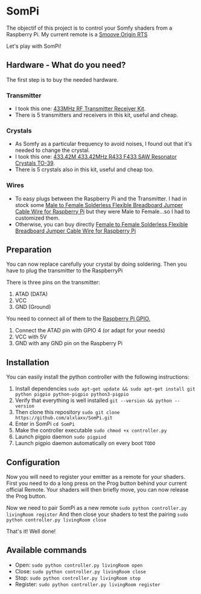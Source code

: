 # SomPi
The objectif of this project is to control your Somfy shaders from a Raspberry Pi.
My current remote is a [Smoove Origin RTS](https://boutique.somfy.fr/smoove-origin-rts.html)

Let's play with SomPi!

## Hardware - What do you need?
The first step is to buy the needed hardware.

### Transmitter
- I took this one: [433MHz RF Transmitter Receiver Kit](https://www.ebay.ch/itm/272993898467?ViewItem=&item=272993898467). 
- There is 5 transmitters and receivers in this kit, useful and cheap.
### Crystals
- As Somfy as a particular frequency to avoid noises, I found out that it's needed to change the crystal. 
- I took this one: [433.42M 433.42MHz R433 F433 SAW Resonator Crystals TO-39](https://www.ebay.ch/itm/232574365405?ViewItem=&item=232574365405). 
- There is 5 crystals also in this kit, useful and cheap too.
### Wires
- To easy plugs between the Raspberry Pi and the Transmitter. I had in stock some [Male to Female Solderless Flexible Breadboard Jumper Cable Wire for Raspberry Pi](https://www.amazon.com/Ganvol-Flexible-Breadboard-Raspberry-ordinateur/dp/B01LVVIOUO) but they were Male to Female...so I had to customized them. 
- Otherwise, you can buy directly [Female to Female Solderless Flexible Breadboard Jumper Cable Wire for Raspberry Pi](https://www.amazon.com/Ganvol-Flexible-Breadboard-Raspberry-ordinateur/dp/B01LWAXJJS)


## Preparation
You can now replace carefully your crystal by doing soldering.
Then you have to plug the transmitter to the RaspberryPi

There is three pins on the transmitter: 
1. ATAD (DATA)
2. VCC
3. GND (Ground)

You need to connect all of them to the [Raspberry Pi GPIO.](https://www.raspberrypi.org/documentation/usage/gpio/)
1. Connect the ATAD pin with GPIO 4 (or adapt for your needs)
2. VCC with 5V
3. GND with any GND pin on the Raspberry Pi

## Installation
You can easily install the python controller with the following instructions:
1. Install dependencies
`sudo apt-get update && sudo apt-get install git python pigpio python-pigpio python3-pigpio`
2. Verify that everything is well installed
`git --version && python --version`
3. Then clone this repository
`sudo git clone https://github.com/alxlaxv/SomPi.git`
4. Enter in SomPi
`cd SomPi`
5. Make the controller executable
`sudo chmod +x controller.py`
6. Launch pigpio daemon 
`sudo pigpiod`
7. Launch pigpio daemon automatically on every boot 
`TODO`

## Configuration
Now you will need to register your emitter as a remote for your shaders.
First you need to do a long press on the Prog button behind your current official Remote.
Your shaders will then briefly move, you can now release the Prog button.

Now we need to pair SomPi as a new remote
`sudo python controller.py livingRoom register`
And then close your shaders to test the pairing
`sudo python controller.py livingRoom close`

That's it! Well done!

## Available commands

* Open: `sudo python controller.py livingRoom open`
* Close: `sudo python controller.py livingRoom close`
* Stop: `sudo python controller.py livingRoom stop`
* Register: `sudo python controller.py livingRoom register`
